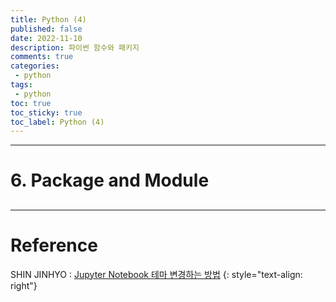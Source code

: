 ```yaml
---
title: Python (4)
published: false
date: 2022-11-10
description: 파이썬 함수와 패키지
comments: true
categories:
 - python
tags:
 - python
toc: true
toc_sticky: true
toc_label: Python (4)
---
```

---
# 6. Package and Module
## 




---
# Reference
SHIN JINHYO : [Jupyter Notebook 테마 변경하는 방법](https://realblack0.github.io/2020/05/13/jupyter-notebook-themes.html)
{: style="text-align: right"}
